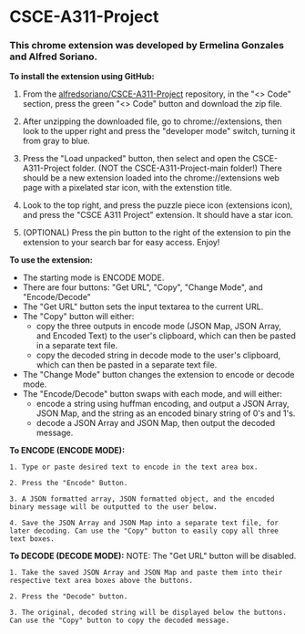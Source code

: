 # CSCE-A311-Project
### This chrome extension was developed by Ermelina Gonzales and Alfred Soriano.

**To install the extension using GitHub:**  

1. From the [alfredsoriano/CSCE-A311-Project](https://github.com/alfredsoriano/CSCE-A311-Project) repository, in the "<> Code" section, press the green "<> Code" button and download the zip file.

2. After unzipping the downloaded file, go to chrome://extensions, then look to the upper right and press the "developer mode" switch, turning it from gray to blue.

3. Press the "Load unpacked" button, then select and open the CSCE-A311-Project folder. (NOT the CSCE-A311-Project-main folder!) There should be a new extension loaded into the chrome://extensions web page with a pixelated star icon, with the extenstion title.

4. Look to the top right, and press the puzzle piece icon (extensions icon), and press the "CSCE A311 Project" extension. It should have a star icon.

5. (OPTIONAL) Press the pin button to the right of the extension to pin the extension to your search bar for easy access. Enjoy!

**To use the extension:**
- The starting mode is ENCODE MODE.
- There are four buttons: "Get URL", "Copy", "Change Mode", and "Encode/Decode"
- The "Get URL" button sets the input textarea to the current URL.
- The "Copy" button will either:
    - copy the three outputs in encode mode (JSON Map, JSON Array, and Encoded Text) to the user's clipboard, which can then be pasted in a separate text file.
    - copy the decoded string in decode mode to the user's clipboard, which can then be pasted in a separate text file.
- The "Change Mode" button changes the extension to encode or decode mode.
- The "Encode/Decode" button swaps with each mode, and will either:
    - encode a string using huffman encoding, and output a JSON Array, JSON Map, and the string as an encoded binary string of 0's and 1's.
    - decode a JSON Array and JSON Map, then output the decoded message.

**To ENCODE (ENCODE MODE):**  

    1. Type or paste desired text to encode in the text area box.  

    2. Press the "Encode" Button.  

    3. A JSON formatted array, JSON formatted object, and the encoded binary message will be outputted to the user below.  

    4. Save the JSON Array and JSON Map into a separate text file, for later decoding. Can use the "Copy" button to easily copy all three text boxes.

**To DECODE (DECODE MODE):**
NOTE: The "Get URL" button will be disabled.  

    1. Take the saved JSON Array and JSON Map and paste them into their respective text area boxes above the buttons.  

    2. Press the "Decode" button.  

    3. The original, decoded string will be displayed below the buttons. Can use the "Copy" button to copy the decoded message.  
